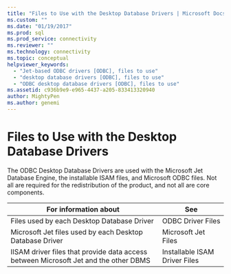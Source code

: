 ```yaml
---
title: "Files to Use with the Desktop Database Drivers | Microsoft Docs"
ms.custom: ""
ms.date: "01/19/2017"
ms.prod: sql
ms.prod_service: connectivity
ms.reviewer: ""
ms.technology: connectivity
ms.topic: conceptual
helpviewer_keywords: 
  - "Jet-based ODBC drivers [ODBC], files to use"
  - "desktop database drivers [ODBC], files to use"
  - "ODBC desktop database drivers [ODBC], files to use"
ms.assetid: c936b9e9-e965-4437-a205-833413320940
author: MightyPen
ms.author: genemi
---
```

# Files to Use with the Desktop Database Drivers
The ODBC Desktop Database Drivers are used with the Microsoft Jet Database Engine, the installable ISAM files, and Microsoft ODBC files. Not all are required for the redistribution of the product, and not all are core components.  
  
|For information about|See|  
|---------------------------|---------|  
|Files used by each Desktop Database Driver|ODBC Driver Files|  
|Microsoft Jet files used by each Desktop Database Driver|Microsoft Jet Files|  
|IISAM driver files that provide data access between Microsoft Jet and the other DBMS|Installable ISAM Driver Files|
